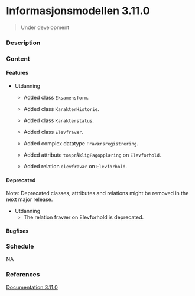 # Informasjonsmodellen 3.11.0

> Under development

### Description

### Content

#### Features

* Utdanning
          
    * Added class `Eksamensform`.
    * Added class `KarakterHistorie`.
    * Added class `Karakterstatus`.
    * Added class `Elevfravær`.
  
    * Added complex datatype `Fraværsregistrering`.
  
    * Added attribute `tospråkligFagopplæring` on `Elevforhold`.

    * Added relation `elevfravær` on `Elevforhold`.

#### Deprecated

Note: Deprecated classes, attributes and relations might be removed in the next major release.

* Utdanning
  * The relation fravær on Elevforhold is deprecated.

#### Bugfixes

### Schedule

NA

### References

[Documentation 3.11.0](https://informasjonsmodell.felleskomponent.no/docs?v=feature_3_11_0)



